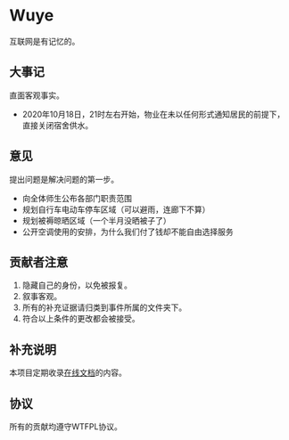 # Wuye

互联网是有记忆的。

## 大事记

直面客观事实。

- 2020年10月18日，21时左右开始，物业在未以任何形式通知居民的前提下，直接关闭宿舍供水。

## 意见

提出问题是解决问题的第一步。

- 向全体师生公布各部门职责范围
- 规划自行车电动车停车区域（可以避雨，连廊下不算）
- 规划被褥晾晒区域（一个半月没晒被子了）
- 公开空调使用的安排，为什么我们付了钱却不能自由选择服务

## 贡献者注意

1. 隐藏自己的身份，以免被报复。
2. 叙事客观。
3. 所有的补充证据请归类到事件所属的文件夹下。
4. 符合以上条件的更改都会被接受。

## 补充说明

本项目定期收录[在线文档](https://docs.qq.com/doc/DTnhMS09IeXhGTUNp)的内容。

## 协议

所有的贡献均遵守WTFPL协议。

